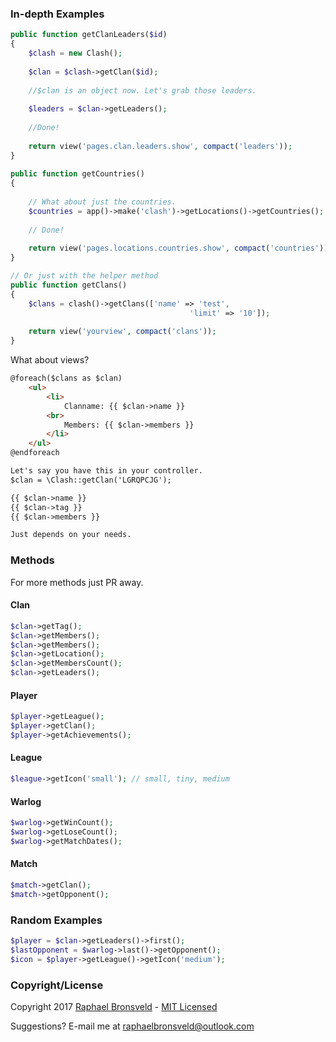 ### In-depth Examples
```php 
public function getClanLeaders($id)
{
    $clash = new Clash();
    
    $clan = $clash->getClan($id);
    
    //$clan is an object now. Let's grab those leaders.
    
    $leaders = $clan->getLeaders();
    
    //Done!
    
    return view('pages.clan.leaders.show', compact('leaders'));
}
 
public function getCountries()
{
    
    // What about just the countries.
    $countries = app()->make('clash')->getLocations()->getCountries();
    
    // Done!
    
    return view('pages.locations.countries.show', compact('countries'));
}

// Or just with the helper method
public function getClans()
{
    $clans = clash()->getClans(['name' => 'test',
                                        'limit' => '10']);
    
    return view('yourview', compact('clans'));
}
```

What about views?

```html
@foreach($clans as $clan)
    <ul>
        <li>
            Clanname: {{ $clan->name }}
        <br>
            Members: {{ $clan->members }}
        </li>
    </ul>
@endforeach

Let's say you have this in your controller.
$clan = \Clash::getClan('LGRQPCJG');

{{ $clan->name }}
{{ $clan->tag }}
{{ $clan->members }}

Just depends on your needs.
```
### Methods
For more methods just PR away.
#### Clan
```php
$clan->getTag();
$clan->getMembers();
$clan->getMembers();
$clan->getLocation();
$clan->getMembersCount();
$clan->getLeaders();
```

#### Player
```php
$player->getLeague();
$player->getClan();
$player->getAchievements();
```

#### League
```php
$league->getIcon('small'); // small, tiny, medium
```

#### Warlog
```php
$warlog->getWinCount();
$warlog->getLoseCount();
$warlog->getMatchDates();
```

#### Match
```php
$match->getClan();
$match->getOpponent();
```

### Random Examples

```php
$player = $clan->getLeaders()->first();
$lastOpponent = $warlog->last()->getOpponent();
$icon = $player->getLeague()->getIcon('medium');
```


### Copyright/License
Copyright 2017 [Raphael Bronsveld](https://github.com/RaphaelBronsveld) - [MIT Licensed](http://RaphaelBronsveld.mit-license.org) 

Suggestions? E-mail me at <raphaelbronsveld@outlook.com>